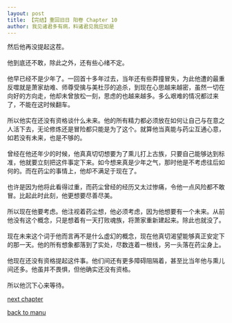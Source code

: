 ```yaml
---
layout: post
title: 【完结】重回旧日 阳卷 Chapter 10
author: 我见诸君多有病，料诸君见我应如是
---
```




然后他再没提起这茬。<br><br>他到底还不敢，除此之外，还有些心绪不定。<br><br>他早已经不是少年了。一回首十多年过去，当年还有些莽撞冒失，为此他遭的最重反噬就是萧家劫难、师尊受擒与美杜莎的追杀，到现在心思越来越密，虽然一切在向好的方向走，他却未曾放松一刻，思虑的也越来越多。多么艰难的情况都过来了，不能在这时候翻车。<br><br>所以他实在还没有资格谈什么未来。他的所有精力都必须放在如何让自己与在意之人活下去，无论修炼还是冒险都只能是为了这个。就算他当真能与药尘互通心意，如若没有未来，也是不够的。<br><br>曾经在他还年少的时候，他真真切切想要为了熏儿打上古族，只要自己能够达到标准，他就要立刻把这件事定下来。如今想来真是少年之气，那时他是不考虑往后如何的。而在药尘的事情上，他却不满足于现在了。<br><br>也许是因为他将此看得过重，而药尘曾经的经历又太过惨痛，令他一点风险都不敢冒。比起此时此刻，他更想要尽善尽美。<br><br>所以现在他要考虑。他注视着药尘想，他必须考虑，因为他想要有一个未来。从前他没有这个概念，只是想着有一天打败魂族，将萧家重新建起来。除此也就没了。<br><br>现在未来这个词于他而言再不是什么虚幻的概念，现在他真切渴望能够真正安定下的那一天。他的所有想象都落到了实处，尽数连着一根线，另一头落在药尘身上。<br><br>他现在还没有资格提起这件事。他们间还有更多障碍阻隔着，甚至比当年他与熏儿间还多。他虽并不畏惧，但他确实还没有资格。<br><br>所以他沉下心来等待。

[next chapter](https://allforyanchen.github.io/2020/07/19/post-39-sub-1-chapter-11.html)

[back to manu](https://allforyanchen.github.io/2020/07/19/post-39.html)
